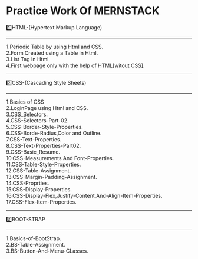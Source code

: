 # Practice Work Of MERNSTACK

1️⃣HTML-(Hypertext Markup Language)
<hr>
1.Periodic Table by using Html and CSS.<br>
2.Form Created using a Table in Html.<br>
3.List Tag In Html.<br>
4.First webpage only with the help of HTML[witout CSS].<br>
<hr>
2️⃣CSS-(Cascading Style Sheets)
<hr>
1.Basics of CSS<br>
2.LoginPage using Html and CSS.<br>
3.CSS_Selectors.<br>
4.CSS-Selectors-Part-02.<br>
5.CSS-Border-Style-Properties.<br>
6.CSS-Borde-Radius,Color and Outline.<br>
7.CSS-Text-Properties.<br>
8.CSS-Text-Properties-Part02.<br>
9.CSS-Basic_Resume.<br>
10.CSS-Measurements And Font-Properties.<br>
11.CSS-Table-Style-Properties.<br>
12.CSS-Table-Assignment.<br>
13.CSS-Margin-Padding-Assignment.<br>
14.CSS-Proprties.<br>
15.CSS-Display-Properties.<br>
16.CSS-Display-Flex,Justify-Content,And-Align-Item-Properties.<br>
17.CSS-Flex-Item-Properties.<br>
<hr>
3️⃣BOOT-STRAP
<hr>
1.Basics-of-BootStrap.<br>
2.BS-Table-Assignment.<br>
3.BS-Button-And-Menu-CLasses.
